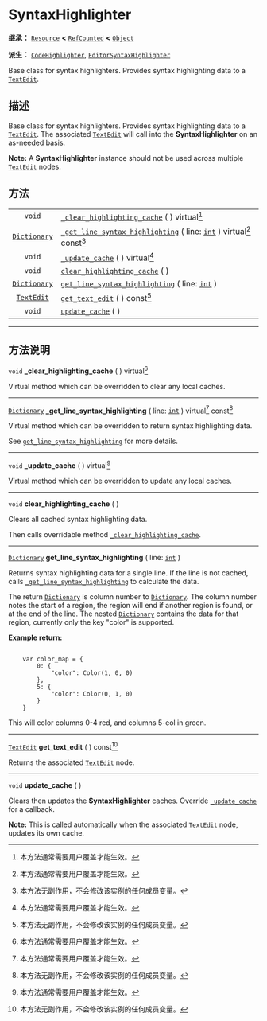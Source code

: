 <!-- ⚠ 请勿编辑本文件 ⚠ -->
<!-- 本文档使用脚本从 WeDot 引擎源码仓库生成。 -->
<!-- 生成脚本：https://github.com/WeDot-Engine/WeDot/tree/master/doc/tools/make_md.py； -->
<!-- 原文件：https://github.com/WeDot-Engine/WeDot/tree/master/doc/classes/SyntaxHighlighter.xml。 -->

<div id="_class_syntaxhighlighter"></div>

# SyntaxHighlighter

**继承：** [`Resource`](class_resource.md) **<** [`RefCounted`](class_refcounted.md) **<** [`Object`](class_object.md)

**派生：** [`CodeHighlighter`](class_codehighlighter.md), [`EditorSyntaxHighlighter`](class_editorsyntaxhighlighter.md)

Base class for syntax highlighters. Provides syntax highlighting data to a [`TextEdit`](class_textedit.md).

## 描述

Base class for syntax highlighters. Provides syntax highlighting data to a [`TextEdit`](class_textedit.md). The associated [`TextEdit`](class_textedit.md) will call into the **SyntaxHighlighter** on an as-needed basis.

 **Note:** A **SyntaxHighlighter** instance should not be used across multiple [`TextEdit`](class_textedit.md) nodes.

## 方法

|||
|:-:|:--|
| `void`                              | [`_clear_highlighting_cache`](class_syntaxhighlighter.md#class_syntaxhighlighter_private_method__clear_highlighting_cache) ( ) virtual[^virtual]                                                   |
| [`Dictionary`](class_dictionary.md) | [`_get_line_syntax_highlighting`](class_syntaxhighlighter.md#class_syntaxhighlighter_private_method__get_line_syntax_highlighting) ( line: [`int`](class_int.md) ) virtual[^virtual] const[^const] |
| `void`                              | [`_update_cache`](class_syntaxhighlighter.md#class_syntaxhighlighter_private_method__update_cache) ( ) virtual[^virtual]                                                                           |
| `void`                              | [`clear_highlighting_cache`](class_syntaxhighlighter.md#class_syntaxhighlighter_method_clear_highlighting_cache) ( )                                                                               |
| [`Dictionary`](class_dictionary.md) | [`get_line_syntax_highlighting`](class_syntaxhighlighter.md#class_syntaxhighlighter_method_get_line_syntax_highlighting) ( line: [`int`](class_int.md) )                                           |
| [`TextEdit`](class_textedit.md)     | [`get_text_edit`](class_syntaxhighlighter.md#class_syntaxhighlighter_method_get_text_edit) ( ) const[^const]                                                                                       |
| `void`                              | [`update_cache`](class_syntaxhighlighter.md#class_syntaxhighlighter_method_update_cache) ( )                                                                                                       |

<!-- rst-class:: classref-section-separator -->

---

## 方法说明

<div id="_class_syntaxhighlighter_private_method__clear_highlighting_cache"></div>

`void` **_clear_highlighting_cache** ( ) virtual[^virtual]<div id="class_syntaxhighlighter_private_method__clear_highlighting_cache"></div>

Virtual method which can be overridden to clear any local caches.

<!-- rst-class:: classref-item-separator -->

---

<div id="_class_syntaxhighlighter_private_method__get_line_syntax_highlighting"></div>

[`Dictionary`](class_dictionary.md) **_get_line_syntax_highlighting** ( line: [`int`](class_int.md) ) virtual[^virtual] const[^const]<div id="class_syntaxhighlighter_private_method__get_line_syntax_highlighting"></div>

Virtual method which can be overridden to return syntax highlighting data.

See [`get_line_syntax_highlighting`](class_syntaxhighlighter.md#class_syntaxhighlighter_method_get_line_syntax_highlighting) for more details.

<!-- rst-class:: classref-item-separator -->

---

<div id="_class_syntaxhighlighter_private_method__update_cache"></div>

`void` **_update_cache** ( ) virtual[^virtual]<div id="class_syntaxhighlighter_private_method__update_cache"></div>

Virtual method which can be overridden to update any local caches.

<!-- rst-class:: classref-item-separator -->

---

<div id="_class_syntaxhighlighter_method_clear_highlighting_cache"></div>

`void` **clear_highlighting_cache** ( )<div id="class_syntaxhighlighter_method_clear_highlighting_cache"></div>

Clears all cached syntax highlighting data.

Then calls overridable method [`_clear_highlighting_cache`](class_syntaxhighlighter.md#class_syntaxhighlighter_private_method__clear_highlighting_cache).

<!-- rst-class:: classref-item-separator -->

---

<div id="_class_syntaxhighlighter_method_get_line_syntax_highlighting"></div>

[`Dictionary`](class_dictionary.md) **get_line_syntax_highlighting** ( line: [`int`](class_int.md) )<div id="class_syntaxhighlighter_method_get_line_syntax_highlighting"></div>

Returns syntax highlighting data for a single line. If the line is not cached, calls [`_get_line_syntax_highlighting`](class_syntaxhighlighter.md#class_syntaxhighlighter_private_method__get_line_syntax_highlighting) to calculate the data.

The return [`Dictionary`](class_dictionary.md) is column number to [`Dictionary`](class_dictionary.md). The column number notes the start of a region, the region will end if another region is found, or at the end of the line. The nested [`Dictionary`](class_dictionary.md) contains the data for that region, currently only the key "color" is supported.

 **Example return:** 

```

    var color_map = {
        0: {
            "color": Color(1, 0, 0)
        },
        5: {
            "color": Color(0, 1, 0)
        }
    }
```

This will color columns 0-4 red, and columns 5-eol in green.



<!-- rst-class:: classref-item-separator -->

---

<div id="_class_syntaxhighlighter_method_get_text_edit"></div>

[`TextEdit`](class_textedit.md) **get_text_edit** ( ) const[^const]<div id="class_syntaxhighlighter_method_get_text_edit"></div>

Returns the associated [`TextEdit`](class_textedit.md) node.

<!-- rst-class:: classref-item-separator -->

---

<div id="_class_syntaxhighlighter_method_update_cache"></div>

`void` **update_cache** ( )<div id="class_syntaxhighlighter_method_update_cache"></div>

Clears then updates the **SyntaxHighlighter** caches. Override [`_update_cache`](class_syntaxhighlighter.md#class_syntaxhighlighter_private_method__update_cache) for a callback.

 **Note:** This is called automatically when the associated [`TextEdit`](class_textedit.md) node, updates its own cache.

[^virtual]: 本方法通常需要用户覆盖才能生效。
[^const]: 本方法无副作用，不会修改该实例的任何成员变量。
[^vararg]: 本方法除了能接受在此处描述的参数外，还能够继续接受任意数量的参数。
[^constructor]: 本方法用于构造某个类型。
[^static]: 调用本方法无需实例，可直接使用类名进行调用。
[^operator]: 本方法描述的是使用本类型作为左操作数的有效运算符。
[^bitfield]: 这个值是由下列位标志构成位掩码的整数。
[^void]: 无返回值。
